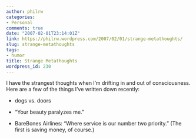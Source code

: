 ```yaml
---
author: philrw
categories:
- Personal
comments: true
date: "2007-02-01T23:14:01Z"
link: https://philrw.wordpress.com/2007/02/01/strange-metathoughts/
slug: strange-metathoughts
tags:
- humor
title: Strange Metathoughts
wordpress_id: 230
---
```


I have the strangest thoughts when I’m drifting in and out of consciousness. Here are a few of the things I’ve written down recently:

* dogs vs. doors

* “Your beauty paralyzes me.”

* BareBones Airlines: “Where service is our number two priority.” (The first is saving money, of course.)
